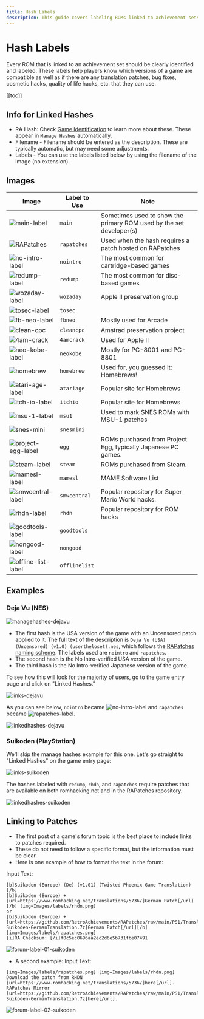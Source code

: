 ```yaml
---
title: Hash Labels
description: This guide covers labeling ROMs linked to achievement sets, including label types, image labels, examples, and how to link patches in the forum.
---
```


# Hash Labels

Every ROM that is linked to an achievement set should be clearly identified and labeled. These labels help players know which versions of a game are compatible as well as if there are any translation patches, bug fixes, cosmetic hacks, quality of life hacks, etc. that they can use.

[[toc]]

## Info for Linked Hashes

- RA Hash: Check [Game Identification](/developer-docs/game-identification) to learn more about these. These appear in `Manage Hashes` automatically.
- Filename - Filename should be entered as the description. These are typically automatic, but may need some adjustments.
- Labels - You can use the labels listed below by using the filename of the image (no extension).

## Images

| Image                                                                                   | Label to Use  | Note                                                                |
| --------------------------------------------------------------------------------------- | ------------- | ------------------------------------------------------------------- |
| ![main-label](https://retroachievements.org/Images/labels/main.png)                     | `main`        | Sometimes used to show the primary ROM used by the set developer(s) |
| ![RAPatches](https://retroachievements.org/Images/labels/rapatches.png)                 | `rapatches`   | Used when the hash requires a patch hosted on RAPatches             |
| ![no-intro-label](https://retroachievements.org/Images/labels/nointro.png)              | `nointro`     | The most common for cartridge-based games                           |
| ![redump-label](https://retroachievements.org/Images/labels/redump.png)                 | `redump`      | The most common for disc-based games                                |
| ![wozaday-label](https://static.retroachievements.org/assets/images/labels/wozaday.png) | `wozaday`     | Apple II preservation group                                         |
| ![tosec-label](https://retroachievements.org/Images/labels/tosec.png)                   | `tosec`       |
| ![fb-neo-label](https://retroachievements.org/Images/labels/fbneo.png)                  | `fbneo`       | Mostly used for Arcade                                              |
| ![clean-cpc](https://retroachievements.org/Images/labels/cleancpc.png)                  | `cleancpc`    | Amstrad preservation project                                        |
| ![4am-crack](https://retroachievements.org/Images/labels/4amcrack.png)                  | `4amcrack`    | Used for Apple II                                                   |
| ![neo-kobe-label](https://retroachievements.org/Images/labels/neokobe.png)              | `neokobe`     | Mostly for PC-8001 and PC-8801                                      |
| ![homebrew](https://retroachievements.org/Images/labels/homebrew.png)                   | `homebrew`    | Used for, you guessed it: Homebrews!                                |
| ![atari-age-label](https://retroachievements.org/Images/labels/atariage.png)            | `atariage`    | Popular site for Homebrews                                          |
| ![itch-io-label](https://retroachievements.org/Images/labels/itchio.png)                | `itchio`      | Popular site for Homebrews                                          |
| ![msu-1-label](https://retroachievements.org/Images/labels/msu1.png)                    | `msu1`        | Used to mark SNES ROMs with MSU-1 patches                           |
| ![snes-mini](https://retroachievements.org/Images/labels/snesmini.png)                  | `snesmini`    |
| ![project-egg-label](https://retroachievements.org/Images/labels/egg.png)               | `egg`         | ROMs purchased from Project Egg, typically Japanese PC games.       |
| ![steam-label](https://retroachievements.org/Images/labels/steam.png)                   | `steam`       | ROMs purchased from Steam.                                          |
| ![mamesl-label](https://retroachievements.org/Images/labels/mamesl.png)                 | `mamesl`      | MAME Software List                                                  |
| ![smwcentral-label](https://retroachievements.org/Images/labels/smwcentral.png)         | `smwcentral`  | Popular repository for Super Mario World hacks.                     |
| ![rhdn-label](https://retroachievements.org/Images/labels/rhdn.png)                     | `rhdn`        | Popular repository for ROM hacks                                    |
| ![goodtools-label](https://retroachievements.org/Images/labels/goodtools.png)           | `goodtools`   |
| ![nongood-label](https://retroachievements.org/Images/labels/nongood.png)               | `nongood`     |
| ![offline-list-label](https://retroachievements.org/Images/labels/offlinelist.png)      | `offlinelist` |

## Examples

### Deja Vu (NES)

![managehashes-dejavu](https://user-images.githubusercontent.com/45054151/233319646-3f288d54-8abc-42f1-8c50-34405e1fffae.PNG)

- The first hash is the USA version of the game with an Uncensored patch applied to it. The full text of the description is `Deja Vu (USA) (Uncensored) (v1.0) (usertheloset).nes`, which follows the [RAPatches naming scheme](https://github.com/RetroAchievements/RAPatches#naming-scheme). The labels used are `nointro` and `rapatches`.
- The second hash is the No Intro-verified USA version of the game.
- The third hash is the No Intro-verified Japanese version of the game.

To see how this will look for the majority of users, go to the game entry page and click on "Linked Hashes."

![links-dejavu](https://user-images.githubusercontent.com/45054151/233319538-9dc200b8-7b81-4d2f-8b92-0c7c4ebf0df6.PNG)

As you can see below, `nointro` became ![no-intro-label](https://retroachievements.org/Images/labels/nointro.png) and `rapatches` became ![rapatches-label](https://retroachievements.org/Images/labels/rapatches.png).

![linkedhashes-dejavu](https://user-images.githubusercontent.com/45054151/233319359-68c03cd0-af16-4cdb-8ae1-591d10281b03.PNG)

### Suikoden (PlayStation)

We'll skip the manage hashes example for this one. Let's go straight to "Linked Hashes" on the game entry page:

![links-suikoden](https://user-images.githubusercontent.com/45054151/233319575-edce08ec-b0d7-453f-8bc2-5156e5fdb259.PNG)

The hashes labeled with `redump`, `rhdn`, and `rapatches` require patches that are available on both romhacking.net and in the RAPatches repository.

![linkedhashes-suikoden](https://user-images.githubusercontent.com/45054151/233319441-ea33b79d-a64b-46d7-a7c3-94e10ad3fa3f.PNG)

## Linking to Patches

- The first post of a game's forum topic is the best place to include links to patches required.
- These do not need to follow a specific format, but the information must be clear.
- Here is one example of how to format the text in the forum:

Input Text:

```
[b]Suikoden (Europe) (De) (v1.01) (Twisted Phoenix Game Translation)[/b]
[b]Suikoden (Europe) + [url=https://www.romhacking.net/translations/5736/]German Patch[/url][/b] [img=Images/labels/rhdn.png]
or
[b]Suikoden (Europe) + [url=https://github.com/RetroAchievements/RAPatches/raw/main/PS1/Translation/German/11255-Suikoden-GermanTranslation.7z]German Patch[/url][/b] [img=Images/labels/rapatches.png]
[i]RA Checksum: [/i]f0c5ec0696aa2ec2d6e5b731fbe07491
```

![forum-label-01-suikoden](https://user-images.githubusercontent.com/45054151/233319102-ed9f77c5-0e10-428f-9d05-57b1fb1c9b1b.PNG)

- A second example:
  Input Text:

```
[img=Images/labels/rapatches.png] [img=Images/labels/rhdn.png]
Download the patch from RHDN [url=https://www.romhacking.net/translations/5736/]here[/url].
RAPatches Mirror [url=https://github.com/RetroAchievements/RAPatches/raw/main/PS1/Translation/German/11255-Suikoden-GermanTranslation.7z]here[/url].
```

![forum-label-02-suikoden](https://user-images.githubusercontent.com/45054151/233319317-9cd38893-9a85-4501-959a-a5be720dee55.PNG)
